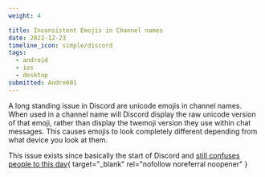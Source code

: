 ```yaml
---
weight: 4

title: Inconsistent Emojis in Channel names
date: 2022-12-23
timeline_icon: simple/discord
tags:
  - android
  - ios
  - desktop
submitted: Andre601
---
```


A long standing issue in Discord are unicode emojis in channel names. When used in a channel name will Discord display the raw unicode version of that emoji, rather than display the twemoji version they use within chat messages. This causes emojis to look completely different depending from what device you look at them.

This issue exists since basically the start of Discord and [still confuses people to this day](https://www.reddit.com/r/discordapp/comments/ztej0n/why_does_discord_change_some_emojis_in_channel/){ target="_blank" rel="nofollow noreferral noopener" }